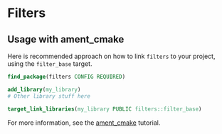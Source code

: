 # Filters

## Usage with ament_cmake

Here is recommended approach on how to link `filters` to your project, using the `filter_base` target.

```cmake
find_package(filters CONFIG REQUIRED)

add_library(my_library)
# Other library stuff here

target_link_libraries(my_library PUBLIC filters::filter_base)
```

For more information, 
see the [ament_cmake](https://docs.ros.org/en/rolling/How-To-Guides/Ament-CMake-Documentation.html)
tutorial.

